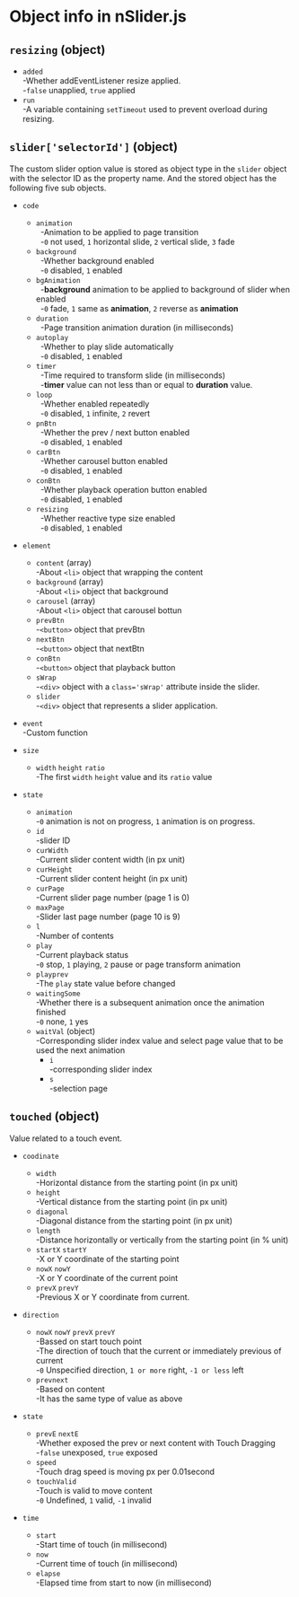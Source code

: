 # Object info in nSlider.js
## `resizing` (object)
* `added`  
-Whether addEventListener resize applied.  
-`false` unapplied, `true` applied
* `run`  
-A variable containing `setTimeout` used to prevent overload during resizing.

## `slider['selectorId']` (object)
The custom slider option value is stored as object type in the `slider` object with the selector ID as the property name.
And the stored object has the following five sub objects.

* `code`
  * `animation`  
  -Animation to be applied to page transition  
  -`0` not used, `1` horizontal slide, `2` vertical slide, `3` fade
  * `background`  
  -Whether background enabled  
  -`0` disabled, `1` enabled
  * `bgAnimation`  
  -**background** animation to be applied to background of slider when enabled  
  -`0` fade, `1` same as **animation**, `2` reverse as **animation**
  * `duration`  
  -Page transition animation duration (in milliseconds)
  * `autoplay`  
  -Whether to play slide automatically  
  -`0` disabled, `1` enabled
  * `timer`  
  -Time required to transform slide (in milliseconds)  
  -**timer** value can not less than or equal to **duration** value.
  * `loop`  
  -Whether enabled repeatedly  
  -`0` disabled, `1` infinite, `2` revert
  * `pnBtn`  
  -Whether the prev / next button enabled  
  -`0` disabled, `1` enabled
  * `carBtn`  
  -Whether carousel button enabled  
  -`0` disabled, `1` enabled
  * `conBtn`  
  -Whether playback operation button enabled  
  -`0` disabled, `1` enabled
  * `resizing`  
  -Whether reactive type size enabled  
  -`0` disabled, `1` enabled
  
* `element`
  * `content` (array)  
  -About `<li>` object that wrapping the content
  * `background` (array)  
  -About `<li>` object that background
  * `carousel` (array)  
  -About `<li>` object that carousel bottun
  * `prevBtn`  
  -`<button>` object that prevBtn
  * `nextBtn`  
  -`<button>` object that nextBtn
  * `conBtn`  
  -`<button>` object that playback button
  * `sWrap`  
  -`<div>` object with a `class='sWrap'` attribute inside the slider.
  * `slider`  
  -`<div>` object that represents a slider application.
  
* `event`  
-Custom function

* `size`
  * `width` `height` `ratio`  
  -The first `width` `height` value and its `ratio` value
  
* `state`
  * `animation`  
  -`0` animation is not on progress, `1` animation is on progress.
  * `id`  
  -slider ID
  * `curWidth`  
  -Current slider content width (in px unit)
  * `curHeight`  
  -Current slider content height (in px unit)
  * `curPage`  
  -Current slider page number (page 1 is 0)
  * `maxPage`  
  -Slider last page number (page 10 is 9)
  * `l`  
  -Number of contents
  * `play`  
  -Current playback status  
  -`0` stop, `1` playing, `2` pause or page transform animation
  * `playprev`  
  -The `play` state value before changed
  * `waitingSome`  
  -Whether there is a subsequent animation once the animation finished  
  -`0` none, `1` yes
  * `waitVal` (object)  
  -Corresponding slider index value and  select page value that to be used the next animation
    * `i`  
    -corresponding slider index
    * `s`  
    -selection page

## `touched` (object)
Value related to a touch event.

* `coodinate`
  * `width`  
  -Horizontal distance from the starting point (in px unit)
  * `height`  
  -Vertical distance from the starting point (in px unit)
  * `diagonal`  
  -Diagonal distance from the starting point (in px unit)
  * `length`  
  -Distance horizontally or vertically from the starting point (in % unit)
  * `startX` `startY`  
  -X or Y coordinate of the starting point
  * `nowX` `nowY`  
  -X or Y coordinate of the current point
  * `prevX` `prevY`  
  -Previous X or Y coordinate from current.
  
* `direction`
  * `nowX` `nowY` `prevX` `prevY`  
  -Bassed on start touch point  
  -The direction of touch that the current or immediately previous of current  
  -`0` Unspecified direction, `1 or more` right, `-1 or less` left
  * `prevnext`  
  -Based on content  
  -It has the same type of value as above
  
* `state`
  * `prevE` `nextE`  
  -Whether exposed the prev or next content with Touch Dragging  
  -`false` unexposed, `true` exposed
  * `speed`  
  -Touch drag speed is moving px per 0.01second
  * `touchValid`  
  -Touch is valid to move content  
  -`0` Undefined, `1` valid, `-1` invalid
  
* `time`
  * `start`  
  -Start time of touch (in millisecond)
  * `now`  
  -Current time of touch (in millisecond)
  * `elapse`  
  -Elapsed time from start to now (in millisecond)
